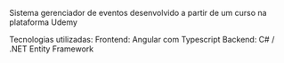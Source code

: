 Sistema gerenciador de eventos desenvolvido a partir de um curso na plataforma Udemy

Tecnologias utilizadas:
Frontend: Angular com Typescript
Backend: C# / .NET Entity Framework
